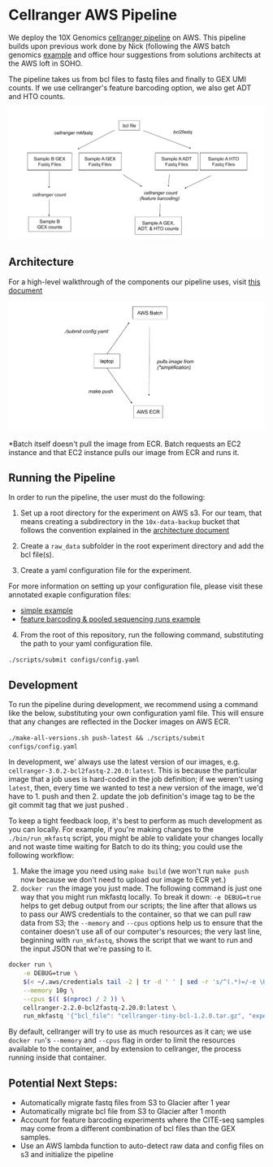 # Cellranger AWS Pipeline

We deploy the 10X Genomics [cellranger
pipeline](https://support.10xgenomics.com/single-cell-gene-expression/software/pipelines/latest/what-is-cell-ranger)
on AWS. This pipeline builds upon previous work done by Nick
(following the AWS batch genomics
[example](https://aws.amazon.com/blogs/compute/building-high-throughput-genomics-batch-workflows-on-aws-introduction-part-1-of-4/)
and office hour suggestions from solutions architects at the AWS loft
in SOHO.

The pipeline takes us from bcl files to fastq files and finally to GEX
UMI counts. If we use cellranger's feature barcoding option, we also get ADT and 
HTO counts.

![A diagram of the cellranger pipeline][cellranger_pipeline_diagram]

## Architecture
For a high-level walkthrough of the components our pipeline uses, visit
[this document](./docs/Architecture.md)

![A diagram of high-level pipeline architecture][architecture_diagram]

*Batch itself doesn't pull the image from ECR. Batch requests an EC2 
instance and that EC2 instance pulls our image from ECR and runs it.

## Running the Pipeline
In order to run the pipeline, the user must do the following:

1. Set up a root directory for the experiment on AWS s3. For our team, that means
creating a subdirectory in the `10x-data-backup` bucket that follows the convention
explained in the [architecture document](./docs/Architecture.md)

2. Create a `raw_data` subfolder in the root experiment directory and add the bcl 
file(s).

3. Create a yaml configuration file for the experiment.

For more information on setting up your configuration file, please visit these
annotated exaple configuration files:
 - [simple example](./docs/example-config-simple.yaml)
 - [feature barcoding & pooled sequencing runs example](./docs/example-config-pooled-feature-barcoding.yaml)

4. From the root of this repository, run the following command, substituting the
path to your yaml configuration file.

`./scripts/submit configs/config.yaml`

## Development

To run the pipeline during development, we recommend using a command like the below, 
substituting your own configuration yaml file. This will ensure that any changes 
are reflected in the Docker images on AWS ECR.

`./make-all-versions.sh push-latest && ./scripts/submit configs/config.yaml`

In development, we' always use the latest version of our images, e.g. `cellranger-3.0.2-bcl2fastq-2.20.0:latest`. This is because the particular image that a job uses is hard-coded in the job definition; if we weren't using `latest`, then, every time we wanted to test a new version of the image, we'd have to 1. push and then 2. update the job definition's image tag to be the git commit tag that we just pushed .

To keep a tight feedback loop, it's best to perform as much development as you
can locally. For example, if you're making changes to the `./bin/run_mkfastq` script, you might be able to validate your changes locally and not waste time waiting for Batch to do its thing; you could use the following workflow:

1. Make the image you need using `make build` (we won't run `make push` now because we don't need to upload our image to ECR yet.)
2. `docker run` the image you just made. The following command is just one way that you might run mkfastq locally. To break it down: `-e DEBUG=true` helps to get debug output from our scripts; the line after that allows us to pass our AWS credentials to the container, so that we can pull raw data from S3; the `--memory` and `--cpus` options help us to ensure that the container doesn't use all of our computer's resources; the very last line, beginning with `run_mkfastq`, shows the script that we want to run and the input JSON that we're passing to it. 
```sh
docker run \
    -e DEBUG=true \
    $(< ~/.aws/credentials tail -2 | tr -d ' ' | sed -r 's/^(.*)=/-e \U\1=\E/' | tr '\n' ' ') \
    --memory 10g \
    --cpus $(( $(nproc) / 2 )) \
    cellranger-2.2.0-bcl2fastq-2.20.0:latest \
    run_mkfastq '{"bcl_file": "cellranger-tiny-bcl-1.2.0.tar.gz", "experiment_name": "runtinybcl_himc0_111618", "run_id": "tinybcl", "samples": [{"name": "test_sample", "index_location": "SI-P03-C9"}]}'
```

By default, cellranger will try to use as much resources as it can; we
use `docker run`'s `--memory` and `--cpus` flag in order to limit the
resources available to the container, and by extension to cellranger,
the process running inside that container.

## Potential Next Steps:
- Automatically migrate fastq files from S3 to Glacier after 1 year
- Automatically migrate bcl file from S3 to Glacier after 1 month
- Account for feature barcoding experiments where the CITE-seq samples may come
from a different combination of bcl files than the GEX samples.
- Use an AWS lambda function to auto-detect raw data and config files on s3 and
initialize the pipeline

[cellranger_pipeline_diagram]: docs/cellranger_pipeline_diagram.png
[architecture_diagram]: docs/cellranger_pipeline_archictecture.png